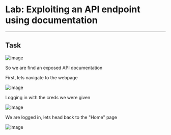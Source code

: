# Lab: Exploiting an API endpoint using documentation
<hr>

## Task

![image](https://github.com/user-attachments/assets/0e638172-96ca-41b8-a510-1f8f5f42653c)

So we are find an exposed API documentation

First, lets navigate to the webpage

![image](https://github.com/user-attachments/assets/2b3450b0-e562-4712-845d-2d6b6101d2f4)

Logging in with the creds we were given

![image](https://github.com/user-attachments/assets/df7b3b24-95fd-4c9d-a8ff-94e9e60abfd8)

We are logged in, lets head back to the "Home" page

![image](https://github.com/user-attachments/assets/d0000145-db66-4681-b91f-ec94c2f90f61)

